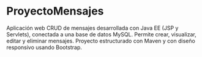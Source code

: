 # ProyectoMensajes
Aplicación web CRUD de mensajes desarrollada con Java EE (JSP y Servlets), conectada a una base de datos MySQL. Permite crear, visualizar, editar y eliminar mensajes. Proyecto estructurado con Maven y con diseño responsivo usando Bootstrap.
